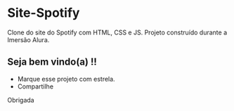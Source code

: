 # Site-Spotify
Clone do site do Spotify com HTML, CSS e JS. Projeto construído durante a Imersão Alura.

## Seja bem vindo(a) !!
-  Marque esse projeto com estrela.
-  Compartilhe

Obrigada
 
